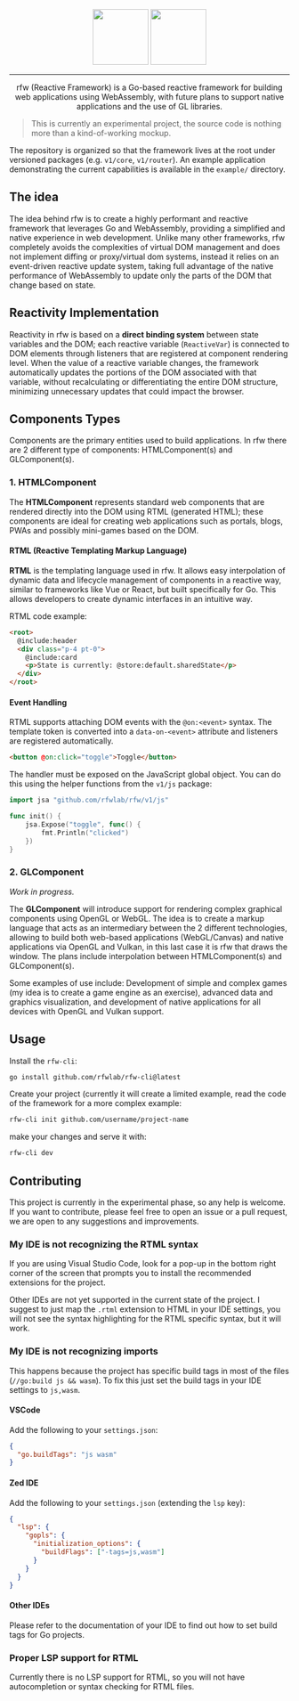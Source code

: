 <div align="center">
<img src="https://github.com/rfwlab/brandbook/blob/main/light-full.png?raw=true#gh-dark-mode-only" height="100">
<img src="https://github.com/rfwlab/brandbook/blob/main/dark-full.png?raw=true#gh-light-mode-only" height="100">

<hr />

<p>rfw (Reactive Framework) is a Go-based reactive framework for building web applications using WebAssembly, 
with future plans to support native applications and the use of GL libraries.</p>
</div>

> This is currently an experimental project, the source code is nothing more than a kind-of-working mockup.

The repository is organized so that the framework lives at the root under versioned packages (e.g. `v1/core`, `v1/router`).
An example application demonstrating the current capabilities is available in the `example/` directory.

## The idea

The idea behind rfw is to create a highly performant and reactive framework that leverages Go and WebAssembly, 
providing a simplified and native experience in web development. Unlike many other frameworks, rfw completely 
avoids the complexities of virtual DOM management and does not implement diffing or proxy/virtual dom systems, 
instead it relies on an event-driven reactive update system, taking full advantage of the native performance 
of WebAssembly to update only the parts of the DOM that change based on state.

## Reactivity Implementation

Reactivity in rfw is based on a **direct binding system** between state variables and the DOM; each reactive 
variable (`ReactiveVar`) is connected to DOM elements through listeners that are registered at component 
rendering level. When the value of a reactive variable changes, the framework automatically updates the 
portions of the DOM associated with that variable, without recalculating or differentiating the entire DOM 
structure, minimizing unnecessary updates that could impact the browser.

## Components Types

Components are the primary entities used to build applications. In rfw there are 2 different type of 
components: HTMLComponent(s) and GLComponent(s).

### 1. **HTMLComponent**

The **HTMLComponent** represents standard web components that are rendered directly into the DOM using RTML 
(generated HTML); these components are ideal for creating web applications such as portals, blogs, PWAs 
and possibly mini-games based on the DOM.

#### RTML (Reactive Templating Markup Language)

**RTML** is the templating language used in rfw. It allows easy interpolation of dynamic data and lifecycle 
management of components in a reactive way, similar to frameworks like Vue or React, but built specifically 
for Go. This allows developers to create dynamic interfaces in an intuitive way.

RTML code example:

```html
<root>
  @include:header
  <div class="p-4 pt-0">
    @include:card
    <p>State is currently: @store:default.sharedState</p>
  </div>
</root>
```

#### Event Handling

RTML supports attaching DOM events with the `@on:<event>` syntax. The template token is converted
into a `data-on-<event>` attribute and listeners are registered automatically.

```html
<button @on:click="toggle">Toggle</button>
```

The handler must be exposed on the JavaScript global object. You can do this using
the helper functions from the `v1/js` package:

```go
import jsa "github.com/rfwlab/rfw/v1/js"

func init() {
    jsa.Expose("toggle", func() {
        fmt.Println("clicked")
    })
}
```

### 2. **GLComponent**

_Work in progress._

The **GLComponent** will introduce support for rendering complex graphical components using OpenGL or WebGL. 
The idea is to create a markup language that acts as an intermediary between the 2 different technologies, 
allowing to build both web-based applications (WebGL/Canvas) and native applications via OpenGL and Vulkan, 
in this last case it is rfw that draws the window. The plans include interpolation between HTMLComponent(s) 
and GLComponent(s).

Some examples of use include: Development of simple and complex games (my idea is to create a game engine as 
an exercise), advanced data and graphics visualization, and development of native applications for all devices 
with OpenGL and Vulkan support.

## Usage

Install the `rfw-cli`:

```bash
go install github.com/rfwlab/rfw-cli@latest
```

Create your project (currently it will create a limited example, read the code of the framework for a more 
complex example:

```bash
rfw-cli init github.com/username/project-name
```

make your changes and serve it with:

```bash
rfw-cli dev
```

## Contributing

This project is currently in the experimental phase, so any help is welcome. If you want to contribute,
please feel free to open an issue or a pull request, we are open to any suggestions and improvements.

### My IDE is not recognizing the RTML syntax

If you are using Visual Studio Code, look for a pop-up in the bottom right corner of the screen that prompts
you to install the recommended extensions for the project.

Other IDEs are not yet supported in the current state of the project. I suggest to just map the `.rtml`
extension to HTML in your IDE settings, you will not see the syntax highlighting for the RTML specific
syntax, but it will work.

### My IDE is not recognizing imports

This happens because the project has specific build tags in most of the files (`//go:build js && wasm`).
To fix this just set the build tags in your IDE settings to `js,wasm`.

#### VSCode

Add the following to your `settings.json`:

```json
{
  "go.buildTags": "js wasm"
}
```

#### Zed IDE

Add the following to your `settings.json` (extending the `lsp` key):

```json
{
  "lsp": {
    "gopls": {
      "initialization_options": {
        "buildFlags": ["-tags=js,wasm"]
      }
    }
  }
}
```

#### Other IDEs

Please refer to the documentation of your IDE to find out how to set build tags for Go projects.

### Proper LSP support for RTML

Currently there is no LSP support for RTML, so you will not have autocompletion or syntax checking
for RTML files.
